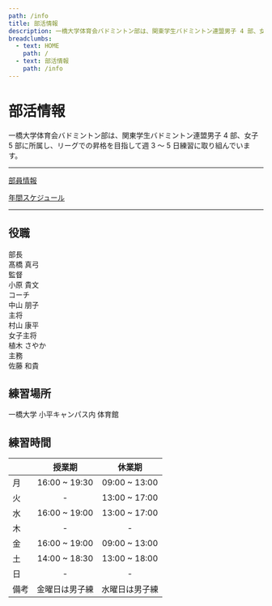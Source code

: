 ```yaml
---
path: /info
title: 部活情報
description: 一橋大学体育会バドミントン部は、関東学生バドミントン連盟男子 4 部、女子 5 部に所属し、リーグでの昇格を目指して週 3 ～ 5 日練習に取り組んでいます。
breadclumbs:
  - text: HOME
    path: /
  - text: 部活情報
    path: /info
---
```


# 部活情報

一橋大学体育会バドミントン部は、関東学生バドミントン連盟男子 4 部、女子 5 部に所属し、リーグでの昇格を目指して週 3 ～ 5 日練習に取り組んでいます。

----

[部員情報](/member)

[年間スケジュール](/annual-schedule)

----

## 役職

<div class="container"><div class="row mb-2"><div class="col-6 col-md-4 p-2 alert-secondary font-weight-bold">部長</div><div class="col-6 col-md-8 py-2">髙橋 真弓</div></div><div class="row mb-2"><div class="col-6 col-md-4 p-2 alert-secondary font-weight-bold">監督</div><div class="col-6 col-md-8 py-2">小原 貴文</div></div><div class="row mb-2"><div class="col-6 col-md-4 p-2 alert-secondary font-weight-bold">コーチ</div><div class="col-6 col-md-8 py-2">中山 朋子</div></div><div class="row mb-2"><div class="col-6 col-md-4 p-2 alert-secondary font-weight-bold">主将</div><div class="col-6 col-md-8 py-2">村山 康平</div></div><div class="row mb-2"><div class="col-6 col-md-4 p-2 alert-secondary font-weight-bold">女子主将</div><div class="col-6 col-md-8 py-2">植木 さやか</div></div><div class="row mb-2"><div class="col-6 col-md-4 p-2 alert-secondary font-weight-bold">主務</div><div class="col-6 col-md-8 py-2">佐藤 和貴</div></div></div>

## 練習場所

一橋大学 小平キャンパス内 体育館

## 練習時間

| | 授業期 | 休業期 |
|---|:-:|:-:|
| 月 | 16:00 ~ 19:30 | 09:00 ~ 13:00 |
| 火 | - | 13:00 ~ 17:00 |
| 水 | 16:00 ~ 19:00 | 13:00 ~ 17:00 |
| 木 | - | - |
| 金 | 16:00 ~ 19:00 | 09:00 ~ 13:00 |
| 土 | 14:00 ~ 18:30 | 13:00 ~ 18:00 |
| 日 | - | - |
| 備考 | 金曜日は男子練 | 水曜日は男子練 |
